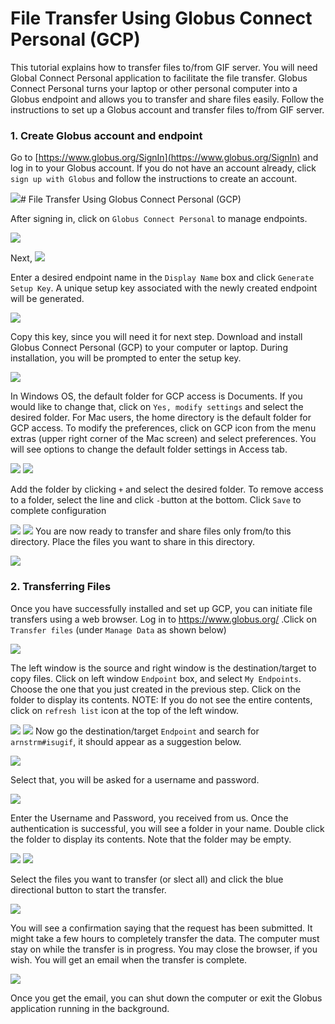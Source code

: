 # File Transfer Using Globus Connect Personal (GCP)

This tutorial explains how to transfer files to/from GIF server. You will need Global Connect Personal application to facilitate the file transfer.
Globus Connect Personal turns your laptop or other personal computer into a Globus endpoint and allows you to transfer and share files easily. Follow the instructions to set up a Globus account and transfer files to/from GIF server.

### 1.	Create Globus account and endpoint ###
Go to [https://www.globus.org/SignIn](https://www.globus.org/SignIn) and log in to your Globus account. If you do not have an account already, click `sign up with Globus` and follow the instructions to create an account. 

![](/assets/1.png)# File Transfer Using Globus Connect Personal (GCP)


After signing in, click on `Globus Connect Personal` to manage endpoints.

![](/assets/2.png)

Next,
![](/assets/3.png)

 
Enter a desired endpoint name in the `Display Name` box and click `Generate Setup Key`. A unique setup key associated with the newly created endpoint will be generated.

![](/assets/4.png)

Copy this key, since you will need it for next step. Download and install Globus Connect Personal (GCP) to your computer or laptop. During installation, you will be prompted to enter the setup key. 

![](/assets/5.png)

In Windows OS, the default folder for GCP access is Documents. If you would like to change that, click on `Yes, modify settings` and select the desired folder. For Mac users, the home directory is the default folder for GCP access. To modify the preferences, click on GCP icon from the menu extras (upper right corner of the Mac screen) and select preferences. You will see options to change the default folder settings in Access tab. 

![](/assets/6a.png) ![](/assets/6b.png)
 
Add the folder by clicking `+` and select the desired folder. To remove access to a folder, select the line and click `-`button at the bottom.   Click `Save` to complete configuration

![](/assets/7a.png) ![](/assets/7b.png)
You are now ready to transfer and share files only from/to this directory. Place the files you want to share in this directory.

![](/assets/8.png)
 
### 2.	Transferring Files ###
Once you have successfully installed and set up GCP, you can initiate file transfers using a web browser. Log in to https://www.globus.org/ .Click on `Transfer files` (under `Manage Data` as shown below)

 ![](/assets/9.png)

The left window is the source and right window is the destination/target to copy files.  Click on left window `Endpoint` box, and select `My Endpoints`. Choose the one that you just created in the previous step. Click on the folder to display its contents. NOTE: If you do not see the entire contents, click on `refresh list` icon at the top of the left window.

![](/assets/10.png)
![](/assets/11.png)
Now go the destination/target `Endpoint` and search for `arnstrm#isugif`, it should appear as a suggestion below. 

![](/assets/12.png)

Select that, you will be asked for a username and password.

![](/assets/13.png)

Enter the Username and Password, you received from us. Once the authentication is successful, you will see a folder in your name. Double click the folder to display its contents. Note that the folder may be empty.

![](/assets/14a.png) ![](/assets/14b.png)

Select the files you want to transfer (or slect all) and click the blue directional button to start the transfer.

![](/assets/15.png)

You will see a confirmation saying that the request has been submitted. It might take a few hours to completely transfer the data. The computer must stay on while the transfer is in progress. You may close the browser, if you wish. You will get an email when the transfer is complete.

![](/assets/16.png)

Once you get the email, you can shut down the computer or exit the Globus application running in the background. 
 
